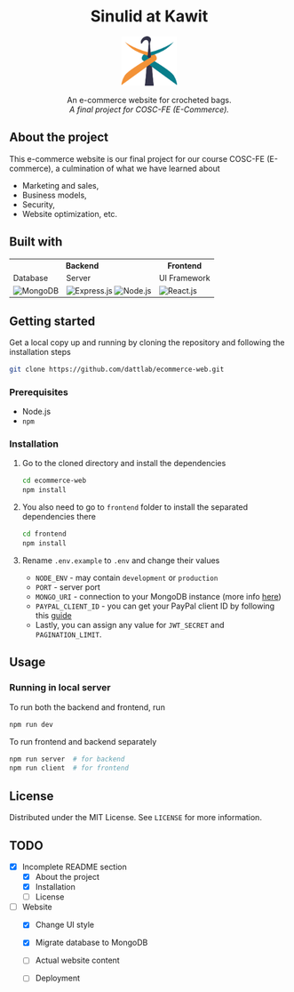 <a name="readme-top"></a>


<div align="center">
    <h1 align="center">Sinulid at Kawit</h1>
    <img src="./frontend/public/logo.png" alt="ecommerce-web-logo" width='100' />
    <p align="center">
        An e-commerce website for crocheted bags.
        <br />
        <em>A final project for COSC-FE (E-Commerce).</em>
    </p>
</div>


## About the project

This e-commerce website is our final project for our course COSC-FE (E-commerce), a culmination of what we have learned about

* Marketing and sales,
* Business models,
* Security,
* Website optimization, etc.


## Built with

<table>
    <tr>
        <th colspan="2">Backend</th>
        <th>Frontend</th>
    </tr>
    <tr>
        <td>Database</td>
        <td>Server</td>
        <td>UI Framework</td>
    </tr>
    <tr>
        <td>
            <img src='https://img.shields.io/badge/MongoDB-%234ea94b.svg?style=for-the-badge&logo=mongodb&logoColor=white' alt='MongoDB'>
        </td>
        <td>
            <img src='https://img.shields.io/badge/express.js-%23404d59.svg?style=for-the-badge&logo=express&logoColor=%2361DAFB) ![NodeJS](https://img.shields.io/badge/node.js-6DA55F?style=for-the-badge&logo=node.js&logoColor=white' alt='Express.js'>
            <img src='https://img.shields.io/badge/node.js-6DA55F?style=for-the-badge&logo=node.js&logoColor=white' alt='Node.js'>
        </td>
        <td>
            <img src='https://img.shields.io/badge/react-%2320232a.svg?style=for-the-badge&logo=react&logoColor=%2361DAFB' alt='React.js'>
        </td>
    </tr>
</table>

## Getting started

Get a local copy up and running by cloning the repository and following the installation steps
```bash
git clone https://github.com/dattlab/ecommerce-web.git
```

### Prerequisites

- Node.js
- `npm`

### Installation

1. Go to the cloned directory and install the dependencies

   ```bash
   cd ecommerce-web
   npm install
   ```

2. You also need to go to `frontend` folder to install the separated dependencies there

   ```bash
   cd frontend
   npm install
   ```

3. Rename `.env.example` to `.env` and change their values
   * `NODE_ENV` - may contain `development` or `production`
   * `PORT` - server port
   * `MONGO_URI` - connection to your MongoDB instance (more info [here](https://www.mongodb.com/docs/manual/reference/connection-string/))
   * `PAYPAL_CLIENT_ID` - you can get your PayPal client ID by following this [guide](https://www.appinvoice.com/en/s/documentation/how-to-get-paypal-client-id-and-secret-key-22)
   * Lastly, you can assign any value for `JWT_SECRET` and `PAGINATION_LIMIT`.

## Usage

### Running in local server

To run both the backend and frontend, run

```bash
npm run dev
```

To run frontend and backend separately

```bash
npm run server  # for backend
npm run client  # for frontend
```

## License

Distributed under the MIT License. See `LICENSE` for more information.


## TODO

- [x] Incomplete README section
    - [x] About the project
    - [x] Installation
    - [ ] License
- [ ] Website
    - [x] Change UI style
    - [x] Migrate database to MongoDB
    - [ ] Actual website content
    - [ ] Deployment

